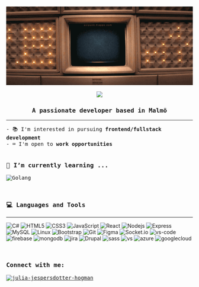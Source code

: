 
<p align="center" class="bg-black">
  <img src="https://github.com/juliajespersdotter/juliajespersdotter/blob/main/mother.webp" alt="animated" />
</p>

<!-- Typing SVG by DenverCoder1 - https://github.com/DenverCoder1/readme-typing-svg -->
<p align="center">
<a href="https://github.com/DenverCoder1/readme-typing-svg"><img src="https://readme-typing-svg.herokuapp.com/?lines=Hi+👋,+I'm+Julia+Jespersdotter++&font=Fira%20Code&center=true&width=440&height=45&color=03ff00&vCenter=true&size=22"></a>
</p>

<samp>
<h3 align="center">A passionate developer based in Malmö</h3>
<hr/>
</samp>

<!--<img src="https://github.com/juliajespersdotter/juliajespersdotter/blob/main/xenomorph.gif" width="250" align="right" alt="animated"/>-->

<samp>
- 📚 I'm interested in pursuing <b>frontend/fullstack development</b><br>
- ⌨️ I'm open to <b>work opportunities</b><br>
</samp>
  
 <br>

<samp>
<h3 align="left">🌱 I’m currently learning ...</h3>

![Golang](https://img.shields.io/badge/golang-35495E?style=for-the-badge&logo=go&logoColor=03ff00&color=042a05)

</samp>

<br>
  
<samp>
<h3 align="left">💻 Languages and Tools</h3>
<hr/>
</samp>

![C#](https://img.shields.io/badge/Csharp-35495E?style=for-the-badge&logo=csharp&logoColor=03ff00&color=042a05)
![HTML5](https://img.shields.io/badge/-HTML5-1d1f21?style=for-the-badge&logo=HTML5&logoColor=03ff00&color=042a05)
![CSS3](https://img.shields.io/badge/-CSS3-1d1f21?style=for-the-badge&logo=css3&logoColor=03ff00&color=042a05)
![JavaScript](https://img.shields.io/badge/-JavaScript-1d1f21?style=for-the-badge&logo=javascript&logoColor=03ff00&color=042a05)
![React](https://img.shields.io/badge/React-20232A?style=for-the-badge&logo=react&logoColor=03ff00&color=042a05)
![Nodejs](https://img.shields.io/badge/-Nodejs-1d1f21?style=for-the-badge&logo=node.js&logoColor=03ff00&color=042a05)
![Express](https://img.shields.io/badge/-Express-1d1f21?style=for-the-badge&logo=express&logoColor=03ff00&color=042a05)
![MySQL](https://img.shields.io/badge/-MySQL-1d1f21?style=for-the-badge&logo=mysql&logoColor=03ff00&color=042a05)
![Linux](https://img.shields.io/badge/-Linux-1d1f21?style=for-the-badge&logo=linux&logoColor=03ff00&color=042a05)
![Bootstrap](https://img.shields.io/badge/-Bootstrap-1d1f21?style=for-the-badge&logo=bootstrap&logoColor=03ff00&color=042a05)
![Git](https://img.shields.io/badge/-Git-1d1f21?style=for-the-badge&logo=git&logoColor=03ff00&color=042a05)
![Figma](https://img.shields.io/badge/-Figma-1d1f21?style=for-the-badge&logo=figma&logoColor=03ff00&color=042a05)
![Socket.io](https://img.shields.io/badge/-Socket.io-1d1f21?style=for-the-badge&logo=socket.io&logoColor=03ff00&color=042a05)
![vs-code](https://img.shields.io/badge/-vscode-1d1f21?style=for-the-badge&logo=visualstudiocode&logoColor=03ff00&color=042a05)
![firebase](https://img.shields.io/badge/-Firebase-1d1f21?style=for-the-badge&logo=firebase&logoColor=03ff00&color=042a05)
![mongodb](https://img.shields.io/badge/-Mongodb-1d1f21?style=for-the-badge&logo=mongodb&logoColor=03ff00&color=042a05)
![jira](https://img.shields.io/badge/-jira-1d1f21?style=for-the-badge&logo=jira&logoColor=03ff00&color=042a05)
![Drupal](https://img.shields.io/badge/Drupal-35495E?style=for-the-badge&logo=drupal&logoColor=03ff00&color=042a05)
![sass](https://img.shields.io/badge/sass-35495E?style=for-the-badge&logo=sass&logoColor=03ff00&color=042a05)
![vs](https://img.shields.io/badge/vs-35495E?style=for-the-badge&logo=visualstudio&logoColor=03ff00&color=042a05)
![azure](https://img.shields.io/badge/azure-35495E?style=for-the-badge&logo=microsoftazure&logoColor=03ff00&color=042a05)
![googlecloud](https://img.shields.io/badge/google-35495E?style=for-the-badge&logo=googlecloud&logoColor=03ff00&color=042a05)





<br>

<samp>
<h3 align="left">Connect with me:</h3>
<p align="left">
<a href="https://linkedin.com/in/julia-jespersdotter-hogman" target="blank"><img align="center" src="https://raw.githubusercontent.com/rahuldkjain/github-profile-readme-generator/master/src/images/icons/Social/linked-in-alt.svg" alt="julia-jespersdotter-hogman" height="30" width="40" /></a>
</p>
</samp>

